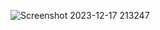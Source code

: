 ![Screenshot 2023-12-17 213247](https://github.com/mithilreddy369/2024/assets/89974832/b9bb74e9-8378-4e2c-89d8-a309c1717ec3)

